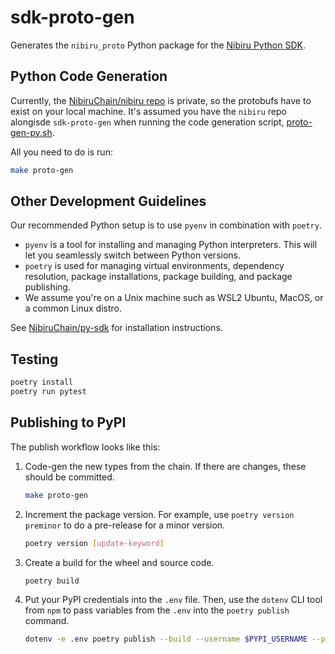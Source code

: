 # sdk-proto-gen

Generates the `nibiru_proto` Python package for the [Nibiru Python SDK][repo-py-sdk].

## Python Code Generation 

Currently, the [NibiruChain/nibiru repo][repo-nibiru] is private, so the protobufs have to exist on your local machine. It's assumed you have the `nibiru` repo alongisde `sdk-proto-gen` when running the code generation script, [proto-gen-py.sh][script-proto-gen].

All you need to do is run:
```sh
make proto-gen
```

## Other Development Guidelines

Our recommended Python setup is to use `pyenv` in combination with `poetry`.

- `pyenv` is a tool for installing and managing Python interpreters. This will let you seamlessly switch between Python versions.
- `poetry` is used for managing virtual environments, dependency resolution, package installations, package building, and package publishing.
- We assume you're on a Unix machine such as WSL2 Ubuntu, MacOS, or a common Linux distro.

See [NibiruChain/py-sdk][repo-py-sdk] for installation instructions.

## Testing

```sh
poetry install
poetry run pytest
```

## Publishing to PyPI

The publish workflow looks like this:

1. Code-gen the new types from the chain. If there are changes, these should be committed.
   ```sh
   make proto-gen
   ```
2. Increment the package version. For example, use `poetry version preminor` to do a pre-release for a minor version.
   ```sh
   poetry version [update-keyword]
   ```
3. Create a build for the wheel and source code.
   ```sh
   poetry build
   ```
4. Put your PyPI credentials into the `.env` file. Then, use the `dotenv` CLI tool from `npm` to pass variables from the `.env` into the `poetry publish` command.
   ```sh
   dotenv -e .env poetry publish --build --username $PYPI_USERNAME --password $PYPI_PASSWORD
   ```

[repo-nibiru]: https://github.com/NibiruChain/nibiru
[repo-py-sdk]: https://github.com/NibiruChain/py-sdk
[script-proto-gen]: https://github.com/NibiruChain/sdk-proto-gen/blob/main/scripts/proto-gen-py.sh